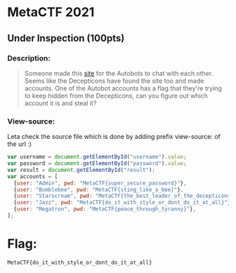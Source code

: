 # MetaCTF 2021
## Under Inspection (100pts)
### Description: 
>Someone made this [site](https://metaproblems.com/2841e99cee26f773b26b300acad556c4/inspect/) for the Autobots to chat with each other. Seems like the Decepticons have found the site too and made accounts.
One of the Autobot accounts has a flag that they're trying to keep hidden from the Decepticons, can you figure out which account it is and steal it?

### View-source:
Leta check the source file which is done by adding prefix view-source: of the url :)
```Javascript
var username = document.getElementById("username").value;
var password = document.getElementById("password").value;
var result = document.getElementById("result");
var accounts = [
  {user: "Admin", pwd: "MetaCTF{super_secure_password}"},
  {user: "Bumblebee", pwd: "MetaCTF{sting_like_a_bee}"},
  {user: "Starscream", pwd: "MetaCTF{the_best_leader_of_the_decepticons}"},
  {user: "Jazz", pwd: "MetaCTF{do_it_with_style_or_dont_do_it_at_all}"},
  {user: "Megatron", pwd: "MetaCTF{peace_through_tyranny}"},
];
```
# Flag:

```
MetaCTF{do_it_with_style_or_dont_do_it_at_all}
```
